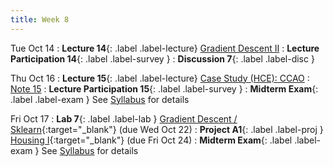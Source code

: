 ```yaml
---
title: Week 8
---
```


Tue Oct 14
: **Lecture 14**{: .label .label-lecture} [Gradient Descent II](_lectures/lec14)
: **Lecture Participation 14**{: .label .label-survey } 
: **Discussion 7**{: .label .label-disc }

Thu Oct 16
: **Lecture 15**{: .label .label-lecture} [Case Study (HCE): CCAO](_lectures/lec15)
    : [Note 15](https://ds100.org/course-notes/case_study_HCE/case_study_HCE.html)
: **Lecture Participation 15**{: .label .label-survey } 
: **Midterm Exam**{: .label .label-exam } See [Syllabus](/syllabus.md) for details

Fri Oct 17
: **Lab 7**{: .label .label-lab }  [Gradient Descent / Sklearn](https://data100.datahub.berkeley.edu/){:target="_blank"} (due Wed Oct 22)
: **Project A1**{: .label .label-proj } [Housing I](https://data100.datahub.berkeley.edu/){:target="_blank"} (due Fri Oct 24)
: **Midterm Exam**{: .label .label-exam } See [Syllabus](/syllabus.md) for details



